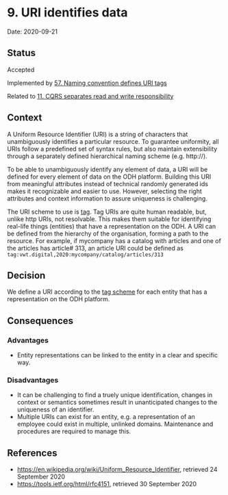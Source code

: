 # 9. URI identifies data

Date: 2020-09-21

## Status

Accepted

Implemented by [57. Naming convention defines URI tags](0057-naming-convention-defines-uri-tags.md)

Related to [11. CQRS separates read and write responsibility](0011-cqrs-separates-read-and-write-responsibility.md)

## Context

A Uniform Resource Identifier (URI) is a string of characters that unambiguously identifies a particular resource. To guarantee uniformity, all URIs follow a predefined set of syntax rules, but also maintain extensibility through a separately defined hierarchical naming scheme (e.g. http://).

To be able to unambiguously identify any element of data, a URI will be defined for every element of data on the ODH platform. Building this URI from meaningful attributes instead of technical randomly generated ids makes it recognizable and easier to use. However, selecting the right attributes and context information to assure uniqueness is challenging.

The URI scheme to use is [tag](https://tools.ietf.org/html/rfc4151). Tag URIs are quite human readable, but, unlike http URIs, not resolvable. This makes them suitable for identifying real-life things (entities) that have a representation on the ODH. A URI can be defined from the hierarchy of the organisation, forming a path to the resource. For example, if mycompany has a catalog with articles and one of the articles has article# 313, an article URI could be defined as `tag:vwt.digital,2020:mycompany/catalog/articles/313`

## Decision

We define a URI according to the [tag scheme](https://tools.ietf.org/html/rfc4151) for each entity that has a representation on the ODH platform.

## Consequences

### Advantages

* Entity representations can be linked to the entity in a clear and specific way.

### Disadvantages

* It can be challenging to find a truely unique identification, changes in context or semantics sometimes result in unanticipated changes to the uniqueness of an identifier.
* Multiple URIs can exist for an entity, e.g. a representation of an employee could exist in multiple, unlinked domains. Maintenance and procedures are required to manage this.

## References

* https://en.wikipedia.org/wiki/Uniform_Resource_Identifier, retrieved 24 September 2020
* https://tools.ietf.org/html/rfc4151, retrieved 30 September 2020
